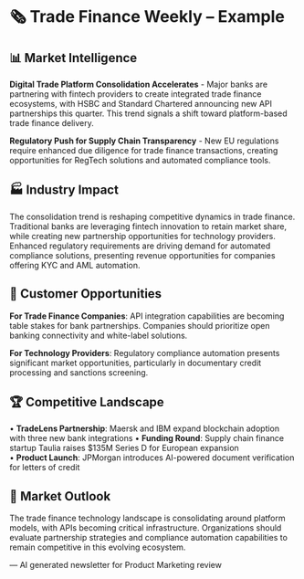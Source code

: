 # 🗞️ Trade Finance Weekly – Example

## 📊 Market Intelligence

**Digital Trade Platform Consolidation Accelerates** - Major banks are partnering with fintech providers to create integrated trade finance ecosystems, with HSBC and Standard Chartered announcing new API partnerships this quarter. This trend signals a shift toward platform-based trade finance delivery.

**Regulatory Push for Supply Chain Transparency** - New EU regulations require enhanced due diligence for trade finance transactions, creating opportunities for RegTech solutions and automated compliance tools.

## 🏭 Industry Impact

The consolidation trend is reshaping competitive dynamics in trade finance. Traditional banks are leveraging fintech innovation to retain market share, while creating new partnership opportunities for technology providers. Enhanced regulatory requirements are driving demand for automated compliance solutions, presenting revenue opportunities for companies offering KYC and AML automation.

## 🎯 Customer Opportunities

**For Trade Finance Companies**: API integration capabilities are becoming table stakes for bank partnerships. Companies should prioritize open banking connectivity and white-label solutions.

**For Technology Providers**: Regulatory compliance automation presents significant market opportunities, particularly in documentary credit processing and sanctions screening.

## 🏆 Competitive Landscape

• **TradeLens Partnership**: Maersk and IBM expand blockchain adoption with three new bank integrations
• **Funding Round**: Supply chain finance startup Taulia raises $135M Series D for European expansion  
• **Product Launch**: JPMorgan introduces AI-powered document verification for letters of credit

## 🔮 Market Outlook

The trade finance technology landscape is consolidating around platform models, with APIs becoming critical infrastructure. Organizations should evaluate partnership strategies and compliance automation capabilities to remain competitive in this evolving ecosystem.

— AI generated newsletter for Product Marketing review
